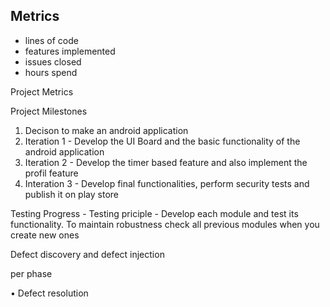 Metrics
------------------
 - lines of code
 - features implemented
 - issues closed
 - hours spend


 Project Metrics

Project Milestones
1. Decison to make an android application
2. Iteration 1 - Develop the UI Board and the basic functionality of the android application
3. Iteration 2 - Develop the timer based feature and also implement the profil feature
4. Interation 3 - Develop final functionalities, perform security tests and publish it on play store


Testing Progress - Testing priciple - Develop each module and test its functionality. To maintain robustness check all previous modules when you create new ones



Defect discovery and defect injection

per phase

• Defect resolution